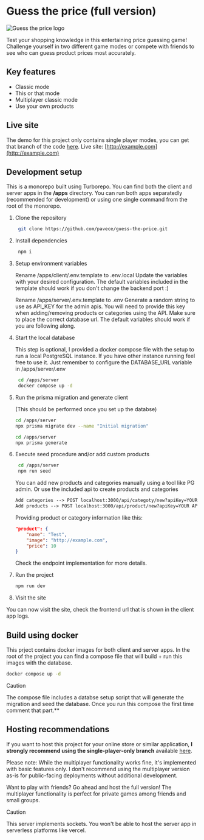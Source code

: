 # Guess the price (full version)

![Guess the price logo](https://res.cloudinary.com/dnh0go0q2/image/upload/v1736198420/OG_banner_small_qatyz2.png)

Test your shopping knowledge in this entertaining price guessing game! Challenge yourself in two different game modes or compete with friends to see who can guess product prices most accurately.

## Key features

- Classic mode
- This or that mode
- Multiplayer classic mode
- Use your own products

## Live site

The demo for this project only contains single player modes, you can get that branch of the code [here](https://github.com/pavece/guess-the-price/tree/single-player-only).
Live site: [http://example.com](http://example.com)

## Development setup

This is a monorepo built using Turborepo. You can find both the client and server apps in the **/apps** directory.
You can run both apps separatedly (recommended for development) or using one single command from the root of the monorepo.

1. Clone the repository

   ```bash
    git clone https://github.com/pavece/guess-the-price.git
   ```

2. Install dependencies

   ```bash
    npm i
   ```

3. Setup environment variables

   Rename /apps/client/.env.template to .env.local
   Update the variables with your desired configuration. The default variables included in the template should work if you don't change the backend port :)

   Rename /apps/server/.env.template to .env
   Generate a random string to use as API_KEY for the admin apis. You will need to provide this key when adding/removing products or categories using the API.
   Make sure to place the correct database url. The default variables should work if you are following along.

4. Start the local database

   This step is optional, I provided a docker compose file with the setup to run a local PostgreSQL instance. If you have other instance running feel free to use it. Just remember to configure the DATABASE_URL variable in /apps/server/.env

   ```bash
    cd /apps/server
    docker compose up -d
   ```

5. Run the prisma migration and generate client

   (This should be performed once you set up the databse)

   ```bash
   cd /apps/server
   npx prisma migrate dev --name "Initial migration"
   ```

   ```bash
   cd /apps/server
   npx prisma generate
   ```

6. Execute seed procedure and/or add custom products

   ```bash
    cd /apps/server
    npm run seed
   ```

   You can add new products and categories manually using a tool like PG admin.
   Or use the included api to create products and categories

   ```txt
   Add categories --> POST localhost:3000/api/categoty/new?apiKey=YOUR API KEY
   Add products --> POST localhost:3000/api/product/new?apiKey=YOUR API KEY
   ```

   Providing product or category information like this:

   ```json
   "product": {
       "name": "Test",
       "image": "http://example.com",
       "price": 10
   }
   ```

   Check the endpoint implementation for more details.

7. Run the project

   ```bash
   npm run dev
   ```

8. Visit the site

You can now visit the site, check the frontend url that is shown in the client app logs.

## Build using docker

This prject contains docker images for both client and server apps. In the root of the project you can find a compose file that will build + run this images with the database.

```bash
docker compose up -d
```

> [!CAUTION]
> The compose file includes a databse setup script that will generate the migration and seed the database. Once you run this compose the first time comment that part.\*\*

## Hosting recommendations

If you want to host this project for your online store or similar application, **I strongly recommend using the single-player-only branch** available [here](https://github.com/pavece/guess-the-price/tree/single-player-only).

Please note: While the multiplayer functionality works fine, it's implemented with basic features only. I don't recommend using the multiplayer version as-is for public-facing deployments without additional development.

Want to play with friends? Go ahead and host the full version! The multiplayer functionality is perfect for private games among friends and small groups.

> [!CAUTION]
> This server implements sockets.
> You won't be able to host the server app in serverless platforms like vercel.
